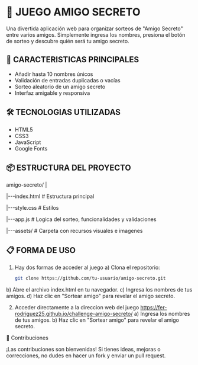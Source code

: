 # 🎁 JUEGO AMIGO SECRETO

Una divertida aplicación web para organizar sorteos de "Amigo Secreto" entre varios amigos. Simplemente ingresa los nombres, presiona el botón de sorteo y descubre quién será tu amigo secreto.

## 🚀 CARACTERISTICAS PRINCIPALES

- Añadir hasta 10 nombres únicos
- Validación de entradas duplicadas o vacías
- Sorteo aleatorio de un amigo secreto
- Interfaz amigable y responsiva

## 🛠️ TECNOLOGIAS UTILIZADAS

- HTML5
- CSS3
- JavaScript
- Google Fonts

## 📦 ESTRUCTURA DEL PROYECTO

amigo-secreto/
  |
   
  |---index.html     # Estructura principal

  |---style.css      # Estilos

  |---app.js         # Logica del sorteo, funcionalidades y validaciones

  |---assets/        # Carpeta con recursos visuales e imagenes


## 📋 FORMA DE USO

1. Hay dos formas de acceder al juego
 a) Clona el repositorio:
   ```bash
   git clone https://github.com/tu-usuario/amigo-secreto.git
 b) Abre el archivo index.html en tu navegador.
 c) Ingresa los nombres de tus amigos.
 d) Haz clic en "Sortear amigo" para revelar el amigo secreto.

2. Acceder directamente a la direccion web del juego
   https://fer-rodriguez25.github.io/challenge-amigo-secreto/
 a) Ingresa los nombres de tus amigos.
 b) Haz clic en "Sortear amigo" para revelar el amigo secreto.

🤝 Contribuciones

¡Las contribuciones son bienvenidas! Si tienes ideas, mejoras o correcciones, no dudes en hacer un fork y enviar un pull request.
